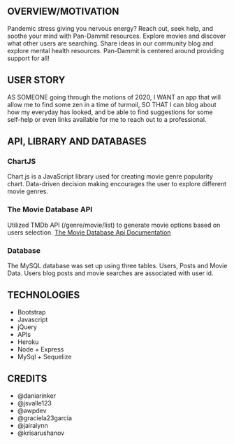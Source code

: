 [logo]: https://github.com/graciela23garcia/Pan-dammit/blob/main/public/assets/logos/pandammit_logo_text.png "Logo"

## OVERVIEW/MOTIVATION

Pandemic stress giving you nervous energy? Reach out, seek help, and soothe your mind with Pan-Dammit  resources. Explore movies and discover what other users are searching. Share ideas in our community blog and explore mental health resources. Pan-Dammit is centered around providing support for all!

## USER STORY

AS SOMEONE going through the motions of 2020, 
I WANT an app that will allow me to find some zen in a time of turmoil,
SO THAT I can blog about how my everyday has looked, and be able to find suggestions for some self-help or even links available for me to reach out to a professional.

## API, LIBRARY AND DATABASES
### ChartJS
Chart.js is a JavaScript library used for creating movie genre popularity chart. Data-driven decision making  encourages the user to explore different movie genres.
### The Movie Database API
Utilized TMDb API (/genre/movie/list) to generate movie options based on users selection. [The Movie Database Api Documentation](https://www.themoviedb.org/documentation/api?language=en-US)
### Database
The MySQL database was set up using three tables. Users, Posts and Movie Data. Users blog posts and movie searches are associated with user id.  
## TECHNOLOGIES
* Bootstrap
* Javascript
* jQuery
* APIs 
* Heroku
* Node + Express
* MySql + Sequelize 

## CREDITS
* @daniarinker
* @jsvalle123
* @awpdev
* @graciela23garcia
* @jairalynn
* @krisarushanov
<!-- read me layout below
## Pan-dammit
A little info about your project and/ or overview that explains **what** the project is about.

## Motivation
A short description of the motivation behind the creation and maintenance of the project. This should explain **why** the project exists.

## Build status
Build status of continus integration i.e. travis, appveyor etc. Ex. - 

[![Build Status](https://travis-ci.org/akashnimare/foco.svg?branch=master)](https://travis-ci.org/akashnimare/foco)
[![Windows Build Status](https://ci.appveyor.com/api/projects/status/github/akashnimare/foco?branch=master&svg=true)](https://ci.appveyor.com/project/akashnimare/foco/branch/master)

## Code style
If you're using any code style like xo, standard etc. That will help others while contributing to your project. Ex. -

[![js-standard-style](https://img.shields.io/badge/code%20style-standard-brightgreen.svg?style=flat)](https://github.com/feross/standard)
 
## Screenshots
Include logo/demo screenshot etc.

## Tech/framework used
Ex. -

<b>Built with</b>
- [Electron](https://electron.atom.io)

## Features
What makes your project stand out?

## Code Example
Show what the library does as concisely as possible, developers should be able to figure out **how** your project solves their problem by looking at the code example. Make sure the API you are showing off is obvious, and that your code is short and concise.

## Installation
Provide step by step series of examples and explanations about how to get a development env running.

## API Reference

Depending on the size of the project, if it is small and simple enough the reference docs can be added to the README. For medium size to larger projects it is important to at least provide a link to where the API reference docs live.

## Tests
Describe and show how to run the tests with code examples.

## How to use?
If people like your project they’ll want to learn how they can use it. To do so include step by step guide to use your project.

## Contribute

Let people know how they can contribute into your project. A [contributing guideline](https://github.com/zulip/zulip-electron/blob/master/CONTRIBUTING.md) will be a big plus.

## Credits
Give proper credits. This could be a link to any repo which inspired you to build this project, any blogposts or links to people who contrbuted in this project. 

#### Anything else that seems useful

## License
A short snippet describing the license (MIT, Apache etc)

MIT © [Yourname]()
 -->